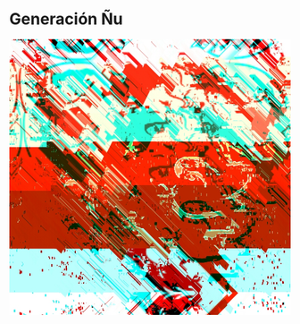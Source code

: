 # Generación Ñu

![](https://github.com/arantxaserantes/XN_revista/blob/master/Imagenes/Arantxa%20Serantes%20-glitch.jpg)
